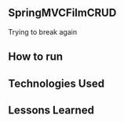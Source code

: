 
## SpringMVCFilmCRUD
Trying to break again
## How to run

## Technologies Used

## Lessons Learned
